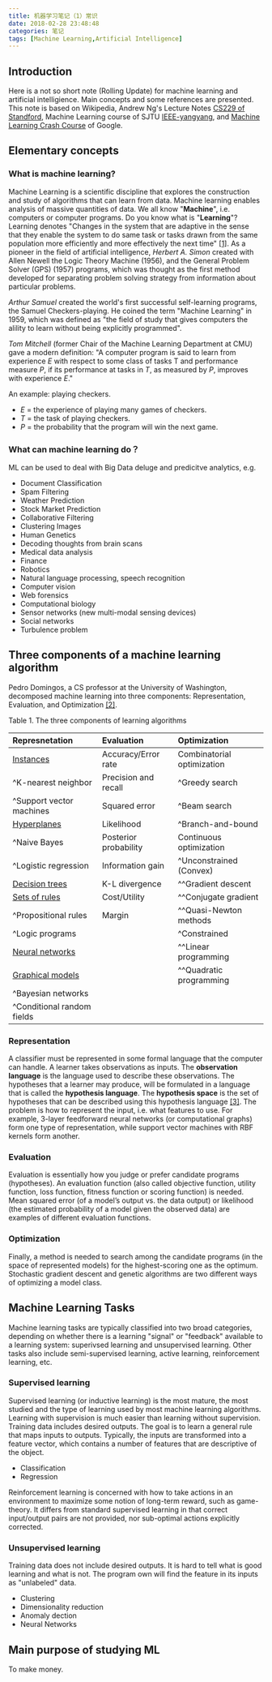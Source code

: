 ```yaml
---
title: 机器学习笔记（1）常识
date: 2018-02-28 23:48:48
categories: 笔记
tags: [Machine Learning,Artificial Intelligence]
---
```


## Introduction

Here is a not so short note (Rolling Update) for machine learning and artificial intelligience. Main concepts and some references are presented. This note is based on Wikipedia, Andrew Ng's Lecture Notes [CS229 of Standford](http://cs229.stanford.edu/), Machine Learning course of SJTU [IEEE-yangyang](http://bcmi.sjtu.edu.cn/%7Eyangyang/ml/#), and [Machine Learning Crash Course](https://developers.google.com/machine-learning/crash-course/) of Google.


## Elementary concepts

### What is machine learning?

Machine Learning is a scientific discipline that explores the construction and study of algorithms that can learn from data. Machine learning enables analysis of massive quantities of data. We all know "**Machine**", i.e. computers or computer programs. Do you know what is "**Learning**"? <!-- more --> Learning denotes "Changes in the system that are adaptive in the sense that they enable the system to do same task or tasks drawn from the same population more efficiently and more effectively the next time" [[1]](http://ktubtechquestions.com/2015/06/27/cusat-b-tech-question-paper/). As a pioneer in the field of artificial intelligence, *Herbert A. Simon* created with Allen Newell the Logic Theory Machine (1956), and the General Problem Solver (GPS) (1957) programs, which was thought as the first method developed for separating problem solving strategy from information about particular problems.

*Arthur Samuel* created the world's first successful self-learning programs, the Samuel Checkers-playing. He coined the term "Machine Learning" in 1959, which was defined as "the field of study that gives computers the alility to learn without being explicitly programmed".

*Tom Mitchell* (former Chair of the Machine Learning Department at CMU) gave a modern definition: "A computer program is said to learn from experience $E$ with respect to some class of tasks T and performance measure $P$, if its performance at tasks in $T$, as measured by $P$, improves with experience $E$." 

An example: playing checkers.

- $E$ = the experience of playing many games of checkers.
- $T$ = the task of playing checkers.
- $P$ = the probability that the program will win the next game.

### What can machine learning do？

ML can be used to deal with Big Data deluge and predicitve analytics, e.g.

  - Document Classification
  - Spam Filtering
  - Weather Prediction
  - Stock Market Prediction
  - Collaborative Filtering
  - Clustering Images
  - Human Genetics
  - Decoding thoughts from brain scans
  - Medical data analysis
  - Finance
  - Robotics
  - Natural language processing, speech recognition
  - Computer vision
  - Web forensics
  - Computational biology
  - Sensor networks (new multi-modal sensing devices)
  - Social networks
  - Turbulence problem

## Three components of a machine learning algorithm

Pedro Domingos, a CS professor at the University of Washington, decomposed machine learning into three components: Representation, Evaluation, and Optimization [[2]](https://homes.cs.washington.edu/~pedrod/papers/cacm12.pdf).

Table 1. The three components of learning algorithms

| Represnetation | Evaluation | Optimization |
| :---- | :---- | :---- |
| [Instances](https://en.wikipedia.org/wiki/Instance-based_learning) | Accuracy/Error rate | Combinatorial optimization |
| ^K-nearest neighbor | Precision and recall | ^Greedy search |
| ^Support vector machines | Squared error | ^Beam search |
| [Hyperplanes](https://www.svm-tutorial.com/2015/06/svm-understanding-math-part-3/) | Likelihood | ^Branch-and-bound |
| ^Naive Bayes | Posterior probability | Continuous optimization |
| ^Logistic regression | Information gain | ^Unconstrained (Convex) |
| [Decision trees](https://en.wikipedia.org/wiki/Decision_tree_learning) | K-L divergence | ^^Gradient descent |
| [Sets of rules](https://en.wikipedia.org/wiki/Rule-based_machine_learning) | Cost/Utility | ^^Conjugate gradient |
| ^Propositional rules | Margin | ^^Quasi-Newton methods |
| ^Logic programs |   | ^Constrained |
| [Neural networks](https://en.wikipedia.org/wiki/Artificial_neural_network) |   | ^^Linear programming |
| [Graphical models](https://en.wikipedia.org/wiki/Graphical_model) |    | ^^Quadratic programming |
| ^Bayesian networks |    |    |
| ^Conditional random fields |    |    |


### Representation

A classifier must be represented in some formal language that the computer can handle. A learner  takes observations as inputs. The **observation language** is the language used to describe these observations. The hypotheses that a learner may produce, will be formulated in a language that is  called the **hypothesis language**. The **hypothesis space** is the set of hypotheses that can be described using this hypothesis language [[3]](https://lirias.kuleuven.be/bitstream/123456789/298291/1/hyp-space.pdf). The problem is how to represent the input, i.e. what features to use. For example, 3-layer feedforward neural networks (or computational graphs) form one type of representation, while support vector machines with RBF kernels form another.

### Evaluation

Evaluation is essentially how you judge or prefer candidate programs (hypotheses). An evaluation function (also called objective function, utility function, loss function, fitness function or scoring function) is needed. Mean squared error (of a model’s output vs. the data output) or likelihood (the estimated probability of a model given the observed data) are examples of different evaluation functions.

### Optimization

Finally, a method is needed to search among the candidate programs (in the space of represented models) for the highest-scoring one as the optimum. Stochastic gradient descent and genetic algorithms are two different ways of optimizing a model class.

## Machine Learning Tasks

Machine learning tasks are typically classified into two broad categories, depending on whether there is a learning "signal" or "feedback" available to a learning system: superivsed learning and unsupervised learning. Other tasks also include semi-supervised learning, active learning, reinforcement learning, etc.

### Supervised learning

Supervised learning (or inductive learning) is the most mature, the most studied and the type of learning used by most machine learning algorithms. Learning with supervision is much easier than learning without supervision. Training data includes desired outputs. The goal is to learn a general rule that maps inputs to outputs. Typically, the inputs are transformed into a feature vector, which contains a number of features that are descriptive of the object.

- Classification
- Regression

Reinforcement learning is concerned with how to take actions in an environment to maximize some notion of long-term reward, such as game-theory. It differs from standard supervised learning in that correct input/output pairs are not provided, nor sub-optimal actions explicitly corrected.

### Unsupervised learning

Training data does not include desired outputs. It is hard to tell what is good learning and what is not. The program own will find the feature in its inputs as "unlabeled" data.

- Clustering
- Dimensionality reduction
- Anomaly dection
- Neural Networks

## Main purpose of studying ML

To make money.


